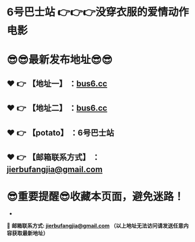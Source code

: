 # 6号巴士站 :point_right::point_right::point_right:没穿衣服的爱情动作电影
:sunglasses::sunglasses:最新发布地址:sunglasses::sunglasses:
==
:heart: :point_right: 【地址一】 ：<a href="https://vttv66.com/">bus6.cc</a>
------
:heart: :point_right: 【地址二】 ：<a href="https://vttv66.com/">bus6.cc</a>
------
:heart: :point_right: 【potato】 ：6号巴士站
------
:heart: :point_right: 【邮箱联系方式】 ：jierbufangjia@gmail.com
------
:sunglasses:重要提醒:sunglasses:收藏本页面，避免迷路！
==

-

:e-mail: __邮箱联系方式: jierbufangjia@gmail.com （以上地址无法访问请发送任意内容获取最新地址）__
